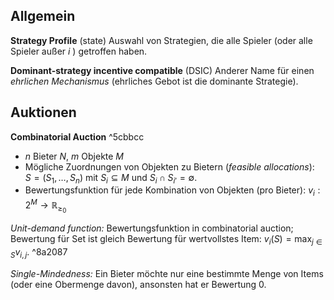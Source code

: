 ## Allgemein

**Strategy Profile** (state)
Auswahl von Strategien, die alle Spieler (oder alle Spieler außer $i$ ) getroffen haben.

**Dominant-strategy incentive compatible** (DSIC)
Anderer Name für einen *ehrlichen Mechanismus* (ehrliches Gebot ist die dominante Strategie).
## Auktionen

**Combinatorial Auction** ^5cbbcc
- $n$ Bieter $N$, $m$ Objekte $M$
- Mögliche Zuordnungen von Objekten zu Bietern (*feasible allocations*): $S=(S_{1},\dots,S_{n})$ mit $S_{i} \subseteq M$ und $S_{i} \cap S_{i'} = \emptyset$.
- Bewertungsfunktion für jede Kombination von Objekten (pro Bieter): $v_{i}: 2^{M}\to \mathbb{R}_{\geq_{0}}$

*Unit-demand function:*
Bewertungsfunktion in combinatorial auction; Bewertung für Set ist gleich Bewertung für wertvollstes Item: $v_{i}(S)=\max_{j \in S}v_{i,j}$. ^8a2087

*Single-Mindedness:*
Ein Bieter möchte nur eine bestimmte Menge von Items (oder eine Obermenge davon), ansonsten hat er Bewertung 0.